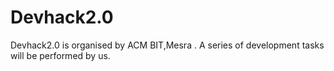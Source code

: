 # Devhack2.0
Devhack2.0 is organised by ACM BIT,Mesra . A series of development tasks will be performed by us.
